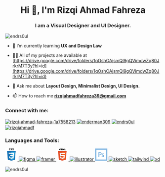 <h1 align="center">Hi 👋, I'm Rizqi Ahmad Fahreza</h1>
<h3 align="center">I am a Visual Designer and UI Designer.</h3>

<p align="left"> <img src="https://komarev.com/ghpvc/?username=endrs0ul&label=Profile%20views&color=0e75b6&style=flat" alt="endrs0ul" /> </p>

- 🌱 I’m currently learning **UX and Design Law**

- 👨‍💻 All of my projects are available at [https://drive.google.com/drive/folders/1qOshOAjsmQl9gQVimdwZq80JrkrM7T3y?hl=id](https://drive.google.com/drive/folders/1qOshOAjsmQl9gQVimdwZq80JrkrM7T3y?hl=id)

- 💬 Ask me about **Layout Design, Minimalist Design, UI Design.**

- 📫 How to reach me **rizqiahmadfahreza39@gmail.com**

<h3 align="left">Connect with me:</h3>
<p align="left">
<a href="https://linkedin.com/in/rizqi-ahmad-fahreza-1a7558213" target="blank"><img align="center" src="https://raw.githubusercontent.com/rahuldkjain/github-profile-readme-generator/master/src/images/icons/Social/linked-in-alt.svg" alt="rizqi-ahmad-fahreza-1a7558213" height="30" width="40" /></a>
<a href="https://fb.com/enderman309" target="blank"><img align="center" src="https://raw.githubusercontent.com/rahuldkjain/github-profile-readme-generator/master/src/images/icons/Social/facebook.svg" alt="enderman309" height="30" width="40" /></a>
<a href="https://instagram.com/endrs0ul" target="blank"><img align="center" src="https://raw.githubusercontent.com/rahuldkjain/github-profile-readme-generator/master/src/images/icons/Social/instagram.svg" alt="endrs0ul" height="30" width="40" /></a>
<a href="https://www.behance.net/rizqiahmadf" target="blank"><img align="center" src="https://raw.githubusercontent.com/rahuldkjain/github-profile-readme-generator/master/src/images/icons/Social/behance.svg" alt="rizqiahmadf" height="30" width="40" /></a>
</p>

<h3 align="left">Languages and Tools:</h3>
<p align="left"> <a href="https://www.w3schools.com/css/" target="_blank" rel="noreferrer"> <img src="https://raw.githubusercontent.com/devicons/devicon/master/icons/css3/css3-original-wordmark.svg" alt="css3" width="40" height="40"/> </a> <a href="https://www.figma.com/" target="_blank" rel="noreferrer"> <img src="https://www.vectorlogo.zone/logos/figma/figma-icon.svg" alt="figma" width="40" height="40"/> </a> <a href="https://www.framer.com/" target="_blank" rel="noreferrer"> <img src="https://www.vectorlogo.zone/logos/framer/framer-icon.svg" alt="framer" width="40" height="40"/> </a> <a href="https://www.w3.org/html/" target="_blank" rel="noreferrer"> <img src="https://raw.githubusercontent.com/devicons/devicon/master/icons/html5/html5-original-wordmark.svg" alt="html5" width="40" height="40"/> </a> <a href="https://www.adobe.com/in/products/illustrator.html" target="_blank" rel="noreferrer"> <img src="https://www.vectorlogo.zone/logos/adobe_illustrator/adobe_illustrator-icon.svg" alt="illustrator" width="40" height="40"/> </a> <a href="https://www.photoshop.com/en" target="_blank" rel="noreferrer"> <img src="https://raw.githubusercontent.com/devicons/devicon/master/icons/photoshop/photoshop-line.svg" alt="photoshop" width="40" height="40"/> </a> <a href="https://www.sketch.com/" target="_blank" rel="noreferrer"> <img src="https://www.vectorlogo.zone/logos/sketchapp/sketchapp-icon.svg" alt="sketch" width="40" height="40"/> </a> <a href="https://tailwindcss.com/" target="_blank" rel="noreferrer"> <img src="https://www.vectorlogo.zone/logos/tailwindcss/tailwindcss-icon.svg" alt="tailwind" width="40" height="40"/> </a> <a href="https://www.adobe.com/products/xd.html" target="_blank" rel="noreferrer"> <img src="https://cdn.worldvectorlogo.com/logos/adobe-xd.svg" alt="xd" width="40" height="40"/> </a> </p>

<p><img align="center" src="https://github-readme-stats.vercel.app/api/top-langs?username=endrs0ul&show_icons=true&locale=en&layout=compact" alt="endrs0ul" /></p>
